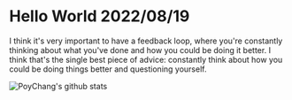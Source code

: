 # Hello World 2022/08/19

I think it's very important to have a feedback loop, where you're constantly thinking about what you've done and how you could be doing it better. I think that's the single best piece of advice: constantly think about how you could be doing things better and questioning yourself.

![PoyChang's github stats](https://github-readme-stats.vercel.app/api?username=poychang&show_icons=true&theme=dracula)
